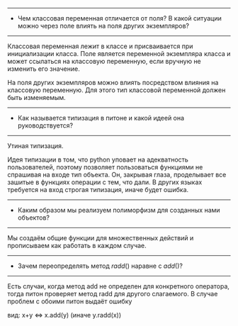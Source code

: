 ***
* Чем классовая переменная отличается от поля? В какой ситуации можно через поле влиять на поля других экземпляров?
***
Классовая переменная лежит в классе и присваивается при инициализации класса. Поле является переменной экземпляра класса и может ссылаться на классовую переменную, если вручную
не изменить его значение.

На поля других экземпляров можно влиять посредством влияния на классовую переменную. Для этого тип классовой переменной должен быть изменяемым.
***
* Как называется типизация в питоне и какой идеей она руководствуется?
*** 
Утиная типизация. 

Идея типизации в том, что python уповает на адекватность пользователей, поэтому позволяет пользоваться функциями не
спрашивая на входе тип объекта. Он, закрывая глаза, проделывает все зашитые в функциях операции с тем, что дали. В других языках требуется на вход строгая типизация, иначе будет ошибка.
***
* Каким образом мы реализуем полиморфизм для созданных нами объектов?
***
Мы создаём общие функции для множественных действий и прописываем как работать в каждом случае.
***
* Зачем переопределять метод _radd_() наравне с _add_()?
***
Есть случаи, когда метод add не определен для конкретного оператора, тогда питон проверяет метод radd для другого слагаемого. В случае проблем с обоими питон выдаёт ошибку

вид: x+y <=> x.add(y) (иначе y.radd(x))